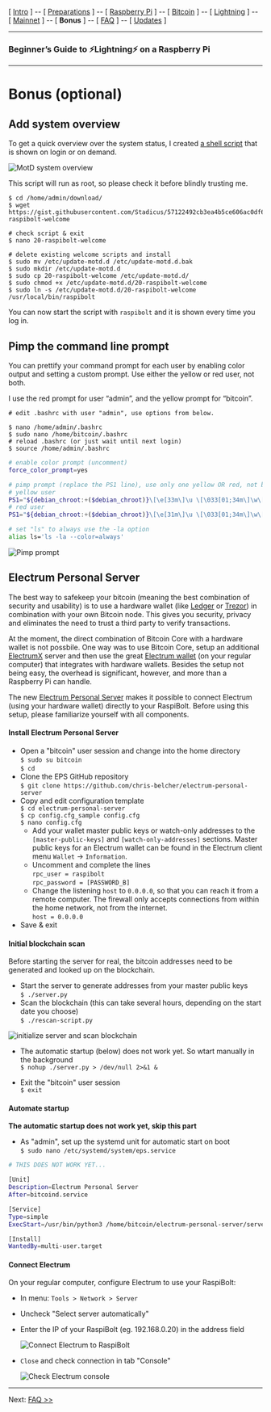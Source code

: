 [ [Intro](README.md) ] -- [ [Preparations](raspibolt_10_preparations.md) ] -- [ [Raspberry Pi](raspibolt_20_pi.md) ] -- [ [Bitcoin](raspibolt_30_bitcoin.md) ] -- [ [Lightning](raspibolt_40_lnd.md) ] -- [ [Mainnet](raspibolt_50_mainnet.md) ] -- [ **Bonus** ] -- [ [FAQ](raspibolt_faq.md) ] -- [ [Updates](raspibolt_updates.md) ]

------

### Beginner’s Guide to ️⚡Lightning️⚡ on a Raspberry Pi

------

# Bonus (optional)

## Add system overview

To get a quick overview over the system status, I created [a shell script](https://gist.github.com/Stadicus/ffbbd855d23cd068f7b739cae6440f4b) that is shown on login or on demand.

![MotD system overview](images/60_status_overview.png)

This script will run as root, so please check it before blindly trusting me.

```
$ cd /home/admin/download/
$ wget https://gist.githubusercontent.com/Stadicus/57122492cb3ea4b5ce606ac0df6db8ae/raw/2b9ca6b03357bc581758f155746dbd0febf7d7a8/20-raspibolt-welcome
  
# check script & exit
$ nano 20-raspibolt-welcome

# delete existing welcome scripts and install
$ sudo mv /etc/update-motd.d /etc/update-motd.d.bak
$ sudo mkdir /etc/update-motd.d
$ sudo cp 20-raspibolt-welcome /etc/update-motd.d/
$ sudo chmod +x /etc/update-motd.d/20-raspibolt-welcome
$ sudo ln -s /etc/update-motd.d/20-raspibolt-welcome /usr/local/bin/raspibolt
```

You can now start the script with `raspibolt` and it is shown every time you log in.



## Pimp the command line prompt

You can prettify your command prompt for each user by enabling color output and setting a custom prompt. Use either the yellow or red user, not both.

I use the red prompt for user “admin”, and the yellow prompt for “bitcoin”.

```
# edit .bashrc with user "admin", use options from below.

$ nano /home/admin/.bashrc
$ sudo nano /home/bitcoin/.bashrc
# reload .bashrc (or just wait until next login)
$ source /home/admin/.bashrc
```

```bash
# enable color prompt (uncomment)
force_color_prompt=yes

# pimp prompt (replace the PS1 line), use only one yellow OR red, not both.
# yellow user
PS1="${debian_chroot:+($debian_chroot)}\[\e[33m\]\u \[\033[01;34m\]\w\[\e[33;40m\] ฿\[\e[m\] "
# red user
PS1="${debian_chroot:+($debian_chroot)}\[\e[31m\]\u \[\033[01;34m\]\w\[\e[33;40m\] ฿\[\e[m\] "

# set "ls" to always use the -la option
alias ls='ls -la --color=always'
```

![Pimp prompt](images/60_pimp_prompt.png)



## Electrum Personal Server

The best way to safekeep your bitcoin (meaning the best combination of security and usability) is to use a hardware wallet (like [Ledger](https://www.ledgerwallet.com) or [Trezor](https://trezor.io)) in combination with your own Bitcoin node. This gives you security, privacy and eliminates the need to trust a third party to verify transactions. 

At the moment, the direct combination of Bitcoin Core with a hardware wallet is not possbile. One way was to use Bitcoin Core, setup an additional [ElectrumX](https://github.com/kyuupichan/electrumx) server and then use the great [Electrum wallet](https://electrum.org) (on your regular computer) that integrates with hardware wallets. Besides the setup not being easy, the overhead is significant, however, and more than a Raspberry Pi can handle.

The new [Electrum Personal Server](https://github.com/chris-belcher/electrum-personal-server) makes it possible to connect Electrum (using your hardware wallet) directly to your RaspiBolt. Before using this setup, please familiarize yourself with all components.

#### Install Electrum Personal Server

* Open a "bitcoin" user session and change into the home directory  
  `$ sudo su bitcoin`  
  `$ cd`
* Clone the EPS GitHub repository  
  `$ git clone https://github.com/chris-belcher/electrum-personal-server`
* Copy and edit configuration template  
  `$ cd electrum-personal-server`  
  `$ cp config.cfg_sample config.cfg`  
  `$ nano config.cfg`
  * Add your wallet master public keys or watch-only addresses to the `[master-public-keys]` and `[watch-only-addresses]` sections. Master public keys for an Electrum wallet can be found in the Electrum client menu `Wallet` -> `Information`.
  *  Uncomment and complete the lines  
    `rpc_user = raspibolt`  
    `rpc_password = [PASSWORD_B]`
  * Change the listening `host` to `0.0.0.0`, so that you can reach it from a remote computer. The firewall only accepts connections from within the home network, not from the internet.  
    `host = 0.0.0.0`
* Save & exit


#### Initial blockchain scan

Before starting the server for real, the bitcoin addresses need to be generated and looked up on the blockchain.

* Start the server to generate addresses from your master public keys  
  `$ ./server.py`
* Scan the blockchain (this can take several hours, depending on the start date you choose)  
  `$ ./rescan-script.py`

![initialize server and scan blockchain](images/60_eps_rescan.png)

* The automatic startup (below) does not work yet. So wtart manually in the background  
  `$ nohup ./server.py > /dev/null 2>&1 &`


* Exit the "bitcoin" user session  
  `$ exit`

#### Automate startup

**The automatic startup does not work yet, skip this part**

* As "admin", set up the systemd unit for automatic start on boot  
  `$ sudo nano /etc/systemd/system/eps.service`

```bash
# THIS DOES NOT WORK YET...

[Unit]
Description=Electrum Personal Server
After=bitcoind.service

[Service]
Type=simple
ExecStart=/usr/bin/python3 /home/bitcoin/electrum-personal-server/server.py

[Install]
WantedBy=multi-user.target
```

#### Connect Electrum 

On your regular computer, configure Electrum to use your RaspiBolt: 

* In menu: `Tools > Network > Server` 

* Uncheck "Select server automatically"

* Enter the IP of your RaspiBolt (eg. 192.168.0.20) in the address field

  ![Connect Electrum to RaspiBolt](images/60_eps_electrum-connect.png)

* `Close` and check connection in tab "Console" 

  ![Check Electrum console](images/60_eps_electrumwallet.png)


------

Next: [FAQ >>](raspibolt_faq.md)